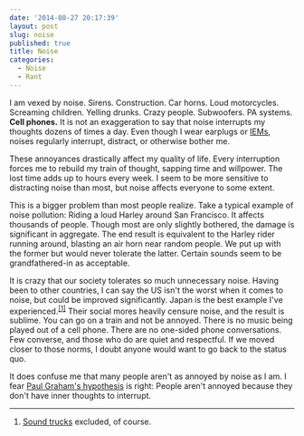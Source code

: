```yaml
---
date: '2014-08-27 20:17:39'
layout: post
slug: noise
published: true
title: Noise
categories:
  - Noise
  - Rant
---
```


I am vexed by noise. Sirens. Construction. Car horns. Loud motorcycles. Screaming children. Yelling drunks. Crazy people. Subwoofers. PA systems. **Cell phones.** It is not an exaggeration to say that noise interrupts my thoughts dozens of times a day. Even though I wear earplugs or [IEMs](https://en.wikipedia.org/wiki/In-ear_monitor), noises regularly interrupt, distract, or otherwise bother me.

These annoyances drastically affect my quality of life. Every interruption forces me to rebuild my train of thought, sapping time and willpower. The lost time adds up to hours every week. I seem to be more sensitive to distracting noise than most, but noise affects everyone to some extent.

This is a bigger problem than most people realize. Take a typical example of noise pollution: Riding a loud Harley around San Francisco. It affects thousands of people. Though most are only slightly bothered, the damage is significant in aggregate. The end result is equivalent to the Harley rider running around, blasting an air horn near random people. We put up with the former but would never tolerate the latter. Certain sounds seem to be grandfathered-in as acceptable.

It is crazy that our society tolerates so much unnecessary noise. Having been to other countries, I can say the US isn't the worst when it comes to noise, but could be improved significantly. Japan is the best example I've experienced.<sup>[\[1\]](#ref_1)</sup> Their social mores heavily censure noise, and the result is sublime. You can go on a train and not be annoyed. There is no music being played out of a cell phone. There are no one-sided phone conversations. Few converse, and those who do are quiet and respectful. If we moved closer to those norms, I doubt anyone would want to go back to the status quo.

It does confuse me that many people aren't as annoyed by noise as I am. I fear [Paul Graham's hypothesis](https://news.ycombinator.com/item?id=4802581) is right: People aren't annoyed because they don't have inner thoughts to interrupt.

---

1. <span id="ref_1"></span>[Sound trucks](http://en.wikipedia.org/wiki/Sound_trucks_in_Japan) excluded, of course.
